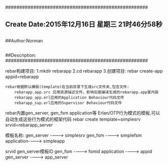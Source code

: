 ###################################################
## Create Date:2015年12月16日 星期三 21时46分58秒
##
##Author:Norman
##
##Description: 
###################################################

rebar构建项目:
    1.mkdir rebarapp
    2.cd rebarapp
    3.创建项目:
        rebar create-app appid=rebarapp

    rebar根据默认模板(template)在当前目录下生成src文件夹,包含文件:
        rebarapp.app.src 应用资源描述文件，影响后面编译生成的rebarapp.app里内容
        rebarapp_app.erl应用的Application Behaviour代码文件
        rebarapp_sup.erl应用的Supervisor Behaviour代码文件

rebar内置gen_server, gen_fsm application等 Erlan/OTP行为模式的模板,可以自动生成这些行为模式的框架代码
  rebar create template=simplesrv srvid=rebarapp_server

模板名称:
  gen_server ----> simplesrv
  gen_fsm    ----> simplefsm
  application----> simpleapp

srvid gen_server模板ID
gen_fsm     ----> fsmid
application ----> appid
gen_server  ----> app_server
